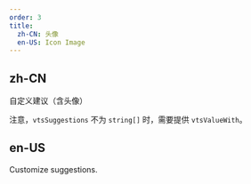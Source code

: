 ```yaml
---
order: 3
title:
  zh-CN: 头像
  en-US: Icon Image
---
```


## zh-CN

自定义建议（含头像）

注意，`vtsSuggestions` 不为 `string[]` 时，需要提供 `vtsValueWith`。

## en-US

Customize suggestions.
